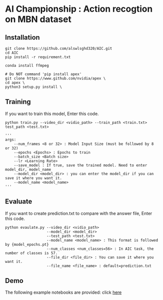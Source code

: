# AI Championship : Action recogtion on MBN dataset

## Installation

```
git clone https://github.com/alswlsghd320/AIC.git 
cd AIC 
pip install -r requirement.txt

conda install ffmpeg

# Do NOT command 'pip install apex'
git clone https://www.github.com/nvidia/apex \
cd apex \
python3 setup.py install \
```

## Training
If you want to train this model, Enter this code.
```
python train.py --video_dir <vidio_path> --train_path <train.txt> test_path <test.txt>

'''
args:
    --num_frames <8 or 32> : Model Input Size (must be followed by 8 or 32)
    --epochs <Epochs> : Epochs to train
    --batch_size <Batch size> 
    --lr <Learning Rate> 
    --save_model : If true, save the trained model. Need to enter model_dir, model_name  
    --model_dir <model_dir> : you can enter the model_dir if you can save it where you want it. 
    --model_name <model_name> 
'''
```

## Evaluate
If you want to create prediction.txt to compare with the answer file, Enter this code.
```
python evaulate.py --video_dir <vidio_path> 
                   --model_dir <model_dir> 
                   --test_path <test.txt>
                   --model_name <model_name> : This format is followed by {model_epochs.pt}
                   --num_classes <num_classes=56> : In AIC task, the number of classes is 57.
                   --file_dir <file_dir> : You can save it where you want it.
                   --file_name <file_name> : default=prediction.txt
```

## Demo
The following example notebooks are provided: click [here](demo.ipynb) 
